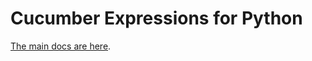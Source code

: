 # Cucumber Expressions for Python

[The main docs are here](https://github.com/cucumber/cucumber-expressions#readme).
